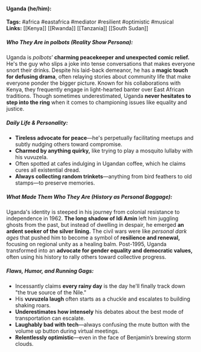 #### Uganda (he/him):  
**Tags:** #africa #eastafrica #mediator #resilient #optimistic #musical  
**Links:** [[Kenya]] [[Rwanda]] [[Tanzania]] [[South Sudan]]

##### Who They Are in *polbots* (Reality Show Persona):  
Uganda is *polbots*’ **charming peacekeeper and unexpected comic relief.** He's the guy who slips a joke into tense conversations that makes everyone snort their drinks. Despite his laid-back demeanor, he has a **magic touch for defusing drama**, often relaying stories about community life that make everyone ponder the bigger picture. Known for his collaborations with Kenya, they frequently engage in light-hearted banter over East African traditions. Though sometimes underestimated, Uganda **never hesitates to step into the ring** when it comes to championing issues like equality and justice.

##### Daily Life & Personality:  
- **Tireless advocate for peace**—he's perpetually facilitating meetups and subtly nudging others toward compromise.  
- **Charmed by anything quirky,** like trying to play a mosquito lullaby with his vuvuzela.  
- Often spotted at cafes indulging in Ugandan coffee, which he claims cures all existential dread.  
- **Always collecting random trinkets**—anything from bird feathers to old stamps—to preserve memories.  

##### What Made Them Who They Are (History as Personal Baggage):  
Uganda's identity is steeped in his journey from colonial resistance to independence in 1962. **The long shadow of Idi Amin** left him juggling ghosts from the past, but instead of dwelling in despair, he emerged **an ardent seeker of the silver lining.** The civil wars were like *personal dark ages* that pushed him to become a symbol of **resilience and renewal,** focusing on regional unity as a healing balm. Post-1995, Uganda transformed into an **advocate for gender equality and democratic values,** often using his history to rally others toward collective progress.

##### Flaws, Humor, and Running Gags:  
- Incessantly claims **every rainy day** is the day he'll finally track down "the true source of the Nile."  
- His **vuvuzela laugh** often starts as a chuckle and escalates to building shaking roars.  
- **Underestimates how intensely** his debates about the best mode of transportation can escalate.  
- **Laughably bad with tech**—always confusing the mute button with the volume up button during virtual meetings.  
- **Relentlessly optimistic**—even in the face of Benjamin’s brewing storm clouds.